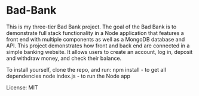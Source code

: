 # Bad-Bank
This is my three-tier Bad Bank project. The goal of the Bad Bank is to demonstrate full stack functionality in a Node application that features a front end with multiple components as well as a MongoDB database and API. This project demonstrates how front and back end are connected in a simple banking website. It allows users to create an account, log in, deposit and withdraw money, and check their balance.

To install yourself, clone the repo, and run:
 npm install - to get all dependencies
 node index.js - to run the Node app

License: MIT


